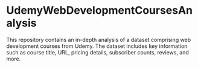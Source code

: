 # UdemyWebDevelopmentCoursesAnalysis
This repository contains an in-depth analysis of a dataset comprising web development courses from Udemy. The dataset includes key information such as course title, URL, pricing details, subscriber counts, reviews, and more.
